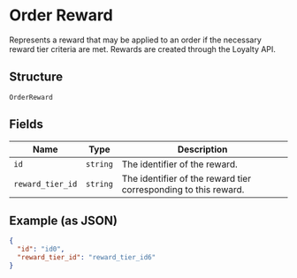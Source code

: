 
# Order Reward

Represents a reward that may be applied to an order if the necessary
reward tier criteria are met. Rewards are created through the Loyalty API.

## Structure

`OrderReward`

## Fields

| Name | Type | Description |
|  --- | --- | --- |
| `id` | `string` | The identifier of the reward. |
| `reward_tier_id` | `string` | The identifier of the reward tier corresponding to this reward. |

## Example (as JSON)

```json
{
  "id": "id0",
  "reward_tier_id": "reward_tier_id6"
}
```

